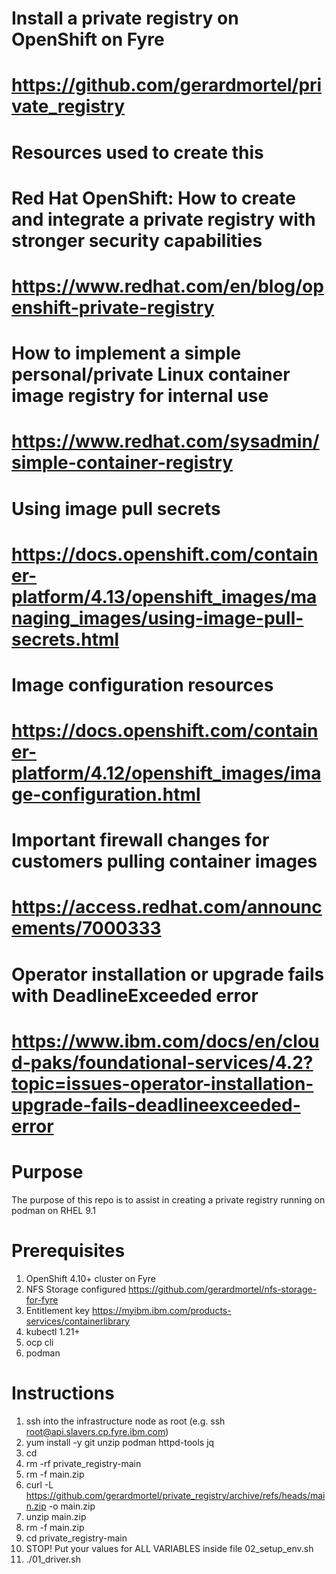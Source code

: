 # Install a private registry on OpenShift on Fyre
# https://github.com/gerardmortel/private_registry

# Resources used to create this
# Red Hat OpenShift: How to create and integrate a private registry with stronger security capabilities
# https://www.redhat.com/en/blog/openshift-private-registry

# How to implement a simple personal/private Linux container image registry for internal use
# https://www.redhat.com/sysadmin/simple-container-registry

# Using image pull secrets
# https://docs.openshift.com/container-platform/4.13/openshift_images/managing_images/using-image-pull-secrets.html

# Image configuration resources
# https://docs.openshift.com/container-platform/4.12/openshift_images/image-configuration.html

# Important firewall changes for customers pulling container images
# https://access.redhat.com/announcements/7000333

# Operator installation or upgrade fails with DeadlineExceeded error
# https://www.ibm.com/docs/en/cloud-paks/foundational-services/4.2?topic=issues-operator-installation-upgrade-fails-deadlineexceeded-error

# Purpose
The purpose of this repo is to assist in creating a private registry running on podman on RHEL 9.1

# Prerequisites
1. OpenShift 4.10+ cluster on Fyre
2. NFS Storage configured https://github.com/gerardmortel/nfs-storage-for-fyre
3. Entitlement key https://myibm.ibm.com/products-services/containerlibrary
4. kubectl 1.21+
5. ocp cli
6. podman

# Instructions
1. ssh into the infrastructure node as root (e.g. ssh root@api.slavers.cp.fyre.ibm.com)
2. yum install -y git unzip podman httpd-tools jq
3. cd
4. rm -rf private_registry-main
5. rm -f main.zip
6. curl -L https://github.com/gerardmortel/private_registry/archive/refs/heads/main.zip -o main.zip
7. unzip main.zip
8. rm -f main.zip
9. cd private_registry-main
10. STOP! Put your values for ALL VARIABLES inside file 02_setup_env.sh
11. ./01_driver.sh